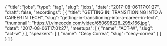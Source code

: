 {
  "title": "jobs",
  "type": "tag",
  "slug": "jobs",
  "date": "2017-08-06T17:01:27",
  "draft": false,
  "recordings": [
    {
      "title": "GETTING IN: TRANSITIONING INTO A CAREER IN TECH",
      "slug": "getting-in-transitioning-into-a-career-in-tech",
      "thumbnail": "https://i.vimeocdn.com/video/650698228_295x166.jpg",
      "date": "2017-08-06T17:01:27",
      "meetups": [
        {
          "name": "ACT-W",
          "slug": "act-w"
        }
      ],
      "speakers": [
        {
          "name": "Cecy Correa",
          "slug": "cecy-correa"
        }
      ]
    }
  ]
}